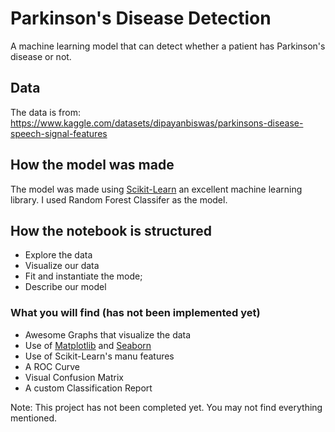 # Parkinson's Disease Detection

A machine learning model that can detect whether a patient has Parkinson's disease or not.

## Data

The data is from: https://www.kaggle.com/datasets/dipayanbiswas/parkinsons-disease-speech-signal-features

## How the model was made

The model was made using [Scikit-Learn](https://scikit-learn.org/) an excellent machine learning library. I used Random Forest Classifer as the model.

## How the notebook is structured

* Explore the data
* Visualize our data
* Fit and instantiate the mode;
* Describe our model

### What you will find (has not been implemented yet)

* Awesome Graphs that visualize the data
* Use of [Matplotlib](https://matplotlib.org/) and [Seaborn](https://seaborn.pydata.org/)
* Use of Scikit-Learn's manu features
* A ROC Curve
* Visual Confusion Matrix
* A custom Classification Report


Note: This project has not been completed yet. You may not find everything mentioned.
